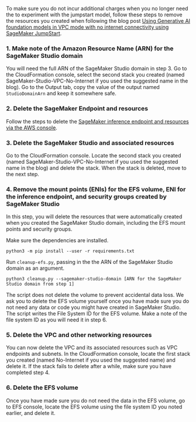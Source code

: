 To make sure you do not incur additional charges when you no longer need the to experiment with the jumpstart model, follow these steps to remove the resources you created when following the blog post [Using Generative AI foundation models in VPC mode with no internet connectivity using SageMaker JumpStart]().

### 1. Make note of the Amazon Resource Name (ARN) for the SageMaker Studio domain
You will need the full ARN of the SageMaker Studio domain in step 3. Go to the CloudFormation console, select the second stack you created (named SageMaker-Studio-VPC-No-Internet if you used the suggested name in the blog). Go to the Output tab, copy the value of the output named `StudioDomainArn` and keep it somewhere safe.

### 2. Delete the SageMaker Endpoint and resources
Follow the steps to delete the [SageMaker inference endpoint and resources via the AWS console](https://docs.aws.amazon.com/sagemaker/latest/dg/realtime-endpoints-delete-resources.html).

### 3. Delete the SageMaker Studio and associated resources
Go to the CloudFormation console. Locate the second stack you created (named SageMaker-Studio-VPC-No-Internet if you used the suggested name in the blog) and delete the stack. When the stack is deleted, move to the next step.

### 4. Remove the mount points (ENIs) for the EFS volume, ENI for the inference endpoint, and security groups created by SageMaker Studio
In this step, you will delete the resources that were automatically created when you created the SageMaker Studio domain, including the EFS mount points and security groups.

Make sure the dependencies are installed.

`python3 -m pip install --user -r requirements.txt`

Run `cleanup-efs.py`, passing in the the ARN of the SageMaker Studio domain as an argument.

`python3 cleanup.py --sagemaker-studio-domain [ARN for the SageMaker Studio domain from step 1]`

The script does not delete the volume to prevent accidental data loss. We ask you to delete the EFS volume yourself once you have made sure you do not need any data or code you might have created in SageMaker Studio. The script writes the File System ID for the EFS volume. Make a note of the file system ID as you will need it in step 6.

### 5. Delete the VPC and other networking resources
You can now delete the VPC and its associated resources such as VPC endpoints and subnets. In the CloudFormation console, locate the first stack you created (named No-Internet if you used the suggested name) and delete it. If the stack fails to delete after a while, make sure you have completed step 4.

### 6. Delete the EFS volume
Once you have made sure you do not need the data in the EFS volume, go to EFS console, locate the EFS volume using the file system ID you noted earlier, and delete it.